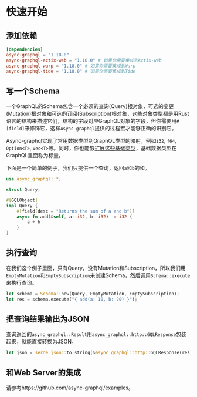 # 快速开始

## 添加依赖

```toml
[dependencies]
async-graphql = "1.18.0"
async-graphql-actix-web = "1.18.0" # 如果你需要集成到Actix-web
async-graphql-warp = "1.18.0" # 如果你需要集成到Warp
async-graphql-tide = "1.18.0" # 如果你需要集成到Tide
```

## 写一个Schema

一个GraphQL的Schema包含一个必须的查询(Query)根对象，可选的变更(Mutation)根对象和可选的订阅(Subscription)根对象，这些对象类型都是用Rust语言的结构来描述它们，结构的字段对应GraphQL对象的字段，但你需要用`#[field]`来修饰它，这样`Async-graphql`提供的过程宏才能够正确的识别它。

Async-graphql实现了常用数据类型到GraphQL类型的映射，例如`i32`, `f64`, `Option<T>`, `Vec<T>`等。同时，你也能够[扩展这些基础类型](custom_scalars.md)，基础数据类型在GraphQL里面称为标量。

下面是一个简单的例子，我们只提供一个查询，返回`a`和`b`的和。

```rust
use async_graphql::*;

struct Query;

#[GQLObject]
impl Query {
    #[field(desc = "Returns the sum of a and b")]
    async fn add(&self, a: i32, b: i32) -> i32 {
        a + b
    }
}

```

## 执行查询

在我们这个例子里面，只有Query，没有Mutation和Subscription，所以我们用`EmptyMutation`和`EmptySubscription`来创建Schema，然后调用`Schema::execute`来执行查询。

```rust
let schema = Schema::new(Query, EmptyMutation, EmptySubscription);
let res = schema.execute("{ add(a: 10, b: 20) }");
```

## 把查询结果输出为JSON

查询返回的`async_graphql::Result`用`async_graphql::http::GQLResponse`包装起来，就能直接转换为JSON。

```rust
let json = serde_json::to_string(&async_graphql::http::GQLResponse(res));
```

## 和Web Server的集成

请参考https://github.com/async-graphql/examples。